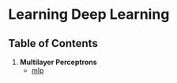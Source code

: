 # Learning Deep Learning

## Table of Contents

1. **Multilayer Perceptrons**
    - [mlp](src/multilayer_perceptrons.ipynb)